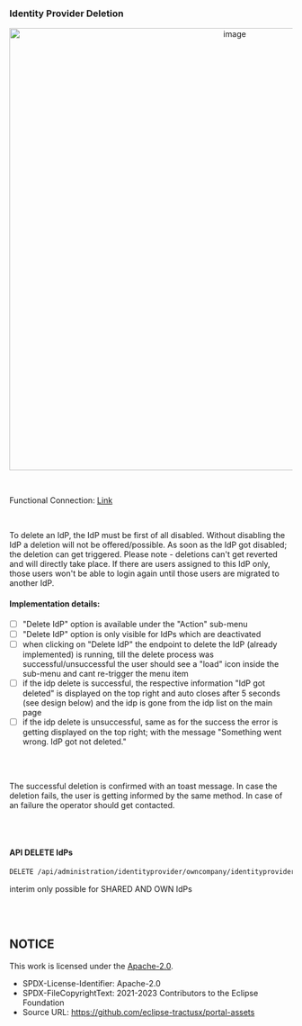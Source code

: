 ### Identity Provider Deletion

<p align="center">
<img width="786" alt="image" src="https://github.com/catenax-ng/tx-portal-assets/assets/94133633/845ed775-f581-49ef-813d-5fb2fa72d2e1">
</p>

<br>

Functional Connection: [Link](/docs/02.%20Technical%20Integration/02.%20Identity%20Provider%20Management/04.%20Identity%20Provider%20Deletion.md)

<br>

To delete an IdP, the IdP must be first of all disabled.
Without disabling the IdP a deletion will not be offered/possible.
As soon as the IdP got disabled; the deletion can get triggered. Please note - deletions can't get reverted and will directly take place.
If there are users assigned to this IdP only, those users won't be able to login again until those users are migrated to another IdP.

#### Implementation details:

* [ ] "Delete IdP" option is available under the "Action" sub-menu
* [ ] "Delete IdP" option is only visible for IdPs which are deactivated
* [ ] when clicking on "Delete IdP" the endpoint to delete the IdP (already implemented) is running, till the delete process was successful/unsuccessful the user should see a "load" icon inside the sub-menu and cant re-trigger the menu item
* [ ] if the idp delete is successful, the respective information "IdP got deleted" is displayed on the top right and auto closes after 5 seconds (see design below) and the idp is gone from the idp list on the main page
* [ ] if the idp delete is unsuccessful, same as for the success the error is getting displayed on the top right; with the message "Something went wrong. IdP got not deleted."

<br>
<br>

The successful deletion is confirmed with an toast message.
In case the deletion fails, the user is getting informed by the same method.
In case of an failure the operator should get contacted.

<br>
<br>

#### API DELETE IdPs

```diff
DELETE /api/administration/identityprovider/owncompany/identityproviders/{identityProviderId}
```

interim only possible for SHARED AND OWN IdPs

<br>
<br>

## NOTICE

This work is licensed under the [Apache-2.0](https://www.apache.org/licenses/LICENSE-2.0).

- SPDX-License-Identifier: Apache-2.0
- SPDX-FileCopyrightText: 2021-2023 Contributors to the Eclipse Foundation
- Source URL: https://github.com/eclipse-tractusx/portal-assets
